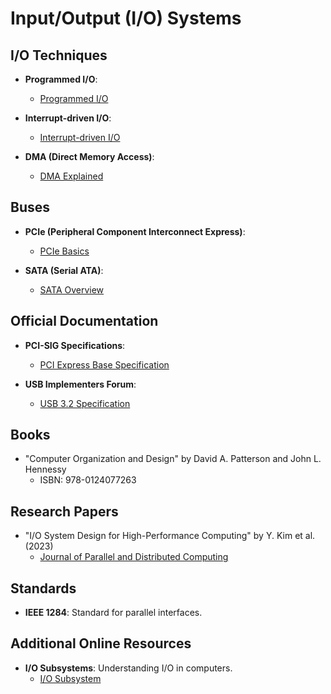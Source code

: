 # Input/Output (I/O) Systems

## I/O Techniques

- **Programmed I/O**:
  - [Programmed I/O](https://en.wikipedia.org/wiki/Programmed_input/output)

- **Interrupt-driven I/O**:
  - [Interrupt-driven I/O](https://cs.stackexchange.com/questions/62018/how-do-interrupts-work-in-multi-core-system)

- **DMA (Direct Memory Access)**:
  - [DMA Explained](https://www.allaboutcircuits.com/technical-articles/direct-memory-access-DMA-and-the-importance-of-dma-engines/)

## Buses

- **PCIe (Peripheral Component Interconnect Express)**:
  - [PCIe Basics](https://www.pcworld.com/article/171969/article.html)

- **SATA (Serial ATA)**:
  - [SATA Overview](https://www.lifewire.com/serial-ata-sata-830619)

## Official Documentation

- **PCI-SIG Specifications**:
  - [PCI Express Base Specification](https://pcisig.com/specifications)

- **USB Implementers Forum**:
  - [USB 3.2 Specification](https://usb.org/document-library/usb-32-specification-released-september-22-2017-and-ecns)

## Books

- "Computer Organization and Design" by David A. Patterson and John L. Hennessy
  - ISBN: 978-0124077263

## Research Papers

- "I/O System Design for High-Performance Computing" by Y. Kim et al. (2023)
  - [Journal of Parallel and Distributed Computing](https://www.sciencedirect.com/science/article/abs/pii/S0743731523000364)

## Standards

- **IEEE 1284**: Standard for parallel interfaces.

## Additional Online Resources
- **I/O Subsystems**: Understanding I/O in computers.
  - [I/O Subsystem](https://www.tutorialspoint.com/computer_organization/computer_organization_input_output_subsystem.htm)
